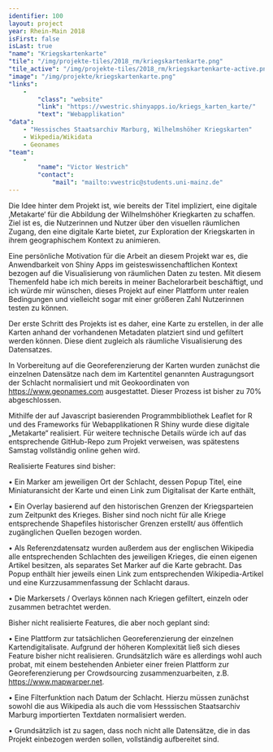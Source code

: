 ```yaml
---
identifier: 100
layout: project
year: Rhein-Main 2018
isFirst: false
isLast: true
"name": "Kriegskartenkarte"
"tile": "/img/projekte-tiles/2018_rm/kriegskartenkarte.png"
"tile_active": "/img/projekte-tiles/2018_rm/kriegskartenkarte-active.png"
"image": "/img/projekte/kriegskartenkarte.png"
"links":
    -
        "class": "website"
        "link": "https://vwestric.shinyapps.io/kriegs_karten_karte/"
        "text": "Webapplikation"
"data":
    - "Hessisches Staatsarchiv Marburg, Wilhelmshöher Kriegskarten"
    - Wikpedia/Wikidata
    - Geonames
"team":
    -
        "name": "Victor Westrich"
        "contact":
            "mail": "mailto:vwestric@students.uni-mainz.de"
---
```

Die Idee hinter dem Projekt ist, wie bereits der Titel impliziert, eine digitale ‚Metakarte‘ für die Abbildung der Wilhelmshöher Kriegkarten zu schaffen. Ziel ist es, die Nutzerinnen und Nutzer über den visuellen räumlichen Zugang, den eine digitale Karte bietet, zur Exploration der Kriegskarten in ihrem geographischem Kontext zu animieren.

Eine persönliche Motivation für die Arbeit an diesem Projekt war es, die Anwendbarkeit von Shiny Apps im geisteswissenchaftlichen Kontext bezogen auf die Visualisierung von räumlichen Daten zu testen. Mit diesem Themenfeld habe ich mich bereits in meiner Bachelorarbeit beschäftigt, und ich würde mir wünschen, dieses Projekt auf einer Plattform unter realen Bedingungen und vielleicht sogar mit einer größeren Zahl Nutzerinnen testen zu können.

Der erste Schritt des Projekts ist es daher, eine Karte zu erstellen, in der alle Karten anhand der vorhandenen Metadaten platziert sind und gefiltert werden können. Diese dient zugleich als räumliche Visualisierung des Datensatzes.

In Vorbereitung auf die Georeferenzierung der Karten wurden zunächst die einzelnen Datensätze nach dem im Kartentitel genannten Austragungsort der Schlacht normalisiert und mit Geokoordinaten von https://www.geonames.com ausgestattet. Dieser Prozess ist bisher zu 70% abgeschlossen.

Mithilfe der auf Javascript basierenden Programmbibliothek Leaflet for R und des Frameworks für Webapplikationen R Shiny wurde diese digitale „Metakarte“ realisiert. Für weitere technische Details würde ich auf das entsprechende GitHub-Repo zum Projekt verweisen, was spätestens Samstag vollständig online gehen wird.

Realisierte Features sind bisher:

• Ein Marker am jeweiligen Ort der Schlacht, dessen Popup Titel, eine Miniaturansicht der Karte und einen Link zum Digitalisat der Karte enthält,

• Ein Overlay basierend auf den historischen Grenzen der Kriegsparteien zum Zeitpunkt des Krieges. Bisher sind noch nicht für alle Kriege entsprechende Shapefiles historischer Grenzen erstellt/ aus öffentlich zugänglichen Quellen bezogen worden.

• Als Referenzdatensatz wurden außerdem aus der englischen Wikipedia alle entsprechenden Schlachten des jeweiligen Krieges, die einen eigenen Artikel besitzen, als separates Set Marker auf die Karte gebracht. Das Popup enthält hier jeweils einen Link zum entsprechenden Wikipedia-Artikel und eine Kurzzusammenfassung der Schlacht daraus.

• Die Markersets / Overlays können nach Kriegen gefiltert, einzeln oder zusammen betrachtet werden.

Bisher nicht realisierte Features, die aber noch geplant sind:

• Eine Plattform zur tatsächlichen Georeferenzierung der einzelnen Kartendigitalisate. Aufgrund der höheren Komplexität ließ sich dieses Feature bisher nicht realisieren. Grundsätzlich wäre es allerdings wohl auch probat, mit einem bestehenden Anbieter einer freien Plattform zur Georeferenzierung per Crowdsourcing zusammenzuarbeiten, z.B. https://www.mapwarper.net.

• Eine Filterfunktion nach Datum der Schlacht. Hierzu müssen zunächst sowohl die aus Wikipedia als auch die vom Hesssischen Staatsarchiv Marburg importierten Textdaten normalisiert werden.

• Grundsätzlich ist zu sagen, dass noch nicht alle Datensätze, die in das Projekt einbezogen werden sollen, vollständig aufbereitet sind.

